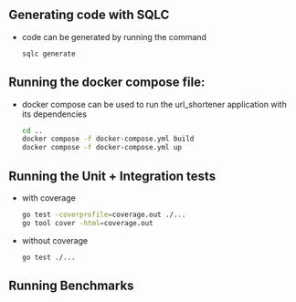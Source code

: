## Generating code with SQLC
- code can be generated by running the command
    ```bash
    sqlc generate
    ```

## Running the docker compose file:
- docker compose can be used to run the url_shortener application with its dependencies
    ```bash
    cd ..
    docker compose -f docker-compose.yml build
    docker compose -f docker-compose.yml up
    ```

## Running the Unit + Integration tests
- with coverage
    ```bash
    go test -coverprofile=coverage.out ./...
    go tool cover -html=coverage.out
    ```
- without coverage
    ```bash
    go test ./...
    ```

## Running Benchmarks